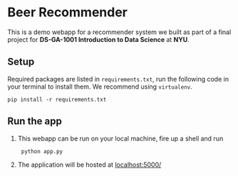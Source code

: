 # Beer Recommender

This is a demo webapp for a recommender system we built as part of a final project for **DS-GA-1001 Introduction to Data Science** at **NYU**.

## Setup

Required packages are listed in `requirements.txt`, run the following code in your terminal to install them. We recommend using `virtualenv`.
	
	pip install -r requirements.txt
	
## Run the app

1. This webapp can be run on your local machine, fire up a shell and run
	
		python app.py
		
2. The application will be hosted at [localhost:5000/](http://localhost:5000/)